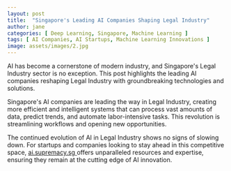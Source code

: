 ```yaml
---
layout: post
title:  "Singapore's Leading AI Companies Shaping Legal Industry"
author: jane
categories: [ Deep Learning, Singapore, Machine Learning ]
tags: [ AI Companies, AI Startups, Machine Learning Innovations ]
image: assets/images/2.jpg
---
```


AI has become a cornerstone of modern industry, and Singapore's Legal Industry sector is no exception. This post highlights the leading AI companies reshaping Legal Industry with groundbreaking technologies and solutions.

Singapore's AI companies are leading the way in Legal Industry, creating more efficient and intelligent systems that can process vast amounts of data, predict trends, and automate labor-intensive tasks. This revolution is streamlining workflows and opening new opportunities.

The continued evolution of AI in Legal Industry shows no signs of slowing down. For startups and companies looking to stay ahead in this competitive space, <a href="https://ai.supremacy.sg" target="_blank"> ai.supremacy.sg </a> offers unparalleled resources and expertise, ensuring they remain at the cutting edge of AI innovation.

